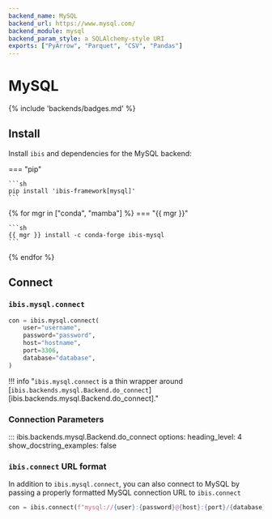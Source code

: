 ```yaml
---
backend_name: MySQL
backend_url: https://www.mysql.com/
backend_module: mysql
backend_param_style: a SQLAlchemy-style URI
exports: ["PyArrow", "Parquet", "CSV", "Pandas"]
---
```


# MySQL

{% include 'backends/badges.md' %}

## Install

Install `ibis` and dependencies for the MySQL backend:

=== "pip"

    ```sh
    pip install 'ibis-framework[mysql]'
    ```

{% for mgr in ["conda", "mamba"] %}
=== "{{ mgr }}"

    ```sh
    {{ mgr }} install -c conda-forge ibis-mysql
    ```

{% endfor %}

## Connect

### `ibis.mysql.connect`

```python
con = ibis.mysql.connect(
    user="username",
    password="password",
    host="hostname",
    port=3306,
    database="database",
)
```

<!-- prettier-ignore-start -->
!!! info "`ibis.mysql.connect` is a thin wrapper around [`ibis.backends.mysql.Backend.do_connect`][ibis.backends.mysql.Backend.do_connect]."
<!-- prettier-ignore-end -->

### Connection Parameters

<!-- prettier-ignore-start -->
::: ibis.backends.mysql.Backend.do_connect
    options:
      heading_level: 4
      show_docstring_examples: false
<!-- prettier-ignore-end -->

### `ibis.connect` URL format

In addition to `ibis.mysql.connect`, you can also connect to MySQL by
passing a properly formatted MySQL connection URL to `ibis.connect`

```python
con = ibis.connect(f"mysql://{user}:{password}@{host}:{port}/{database}")
```
